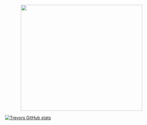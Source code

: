 
<p align="Center">
  <img src="https://i.imgur.com/VLxBYkW.png" height="350" width="400" />
  </p>



[![Trevors GitHub stats](https://github-readme-stats.vercel.app/api?username=TrevorBraaten)](https://github.com/TrevorBraaten/github-readme-stats)









<!--
**TrevorBraaten/TrevorBraaten** is a ✨ _special_ ✨ repository because its `README.md` (this file) appears on your GitHub profile.

Here are some ideas to get you started:

- 🔭 I’m currently working on ...
- 🌱 I’m currently learning ...
- 👯 I’m looking to collaborate on ...
- 🤔 I’m looking for help with ...
- 💬 Ask me about ...
- 📫 How to reach me: ...
- 😄 Pronouns: ...
- ⚡ Fun fact: ...
-->
